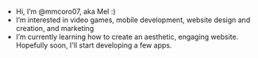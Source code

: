 - Hi, I’m @mmcoro07, aka Mel :)
- I’m interested in video games, mobile development, website design and creation, and marketing
- I’m currently learning how to create an aesthetic, engaging website. Hopefully soon, I'll start developing a few apps.

